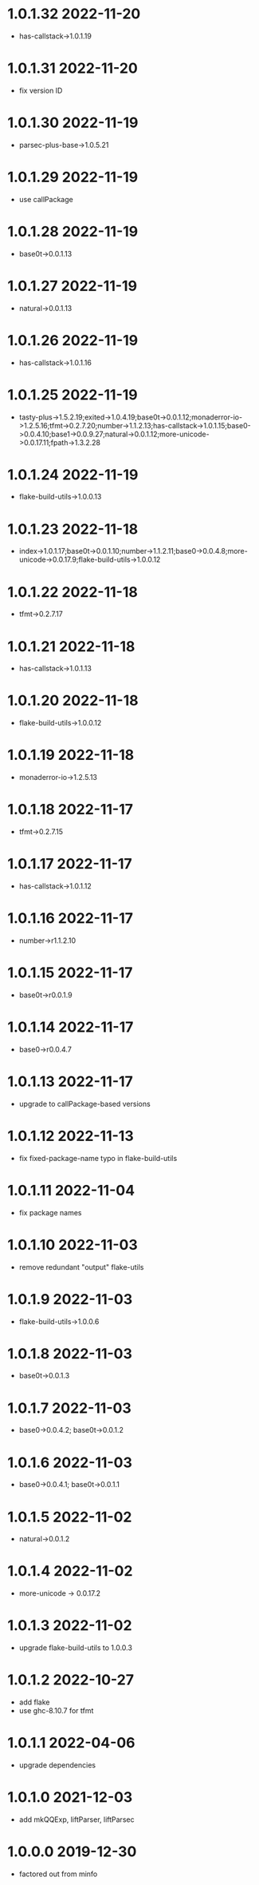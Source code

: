 1.0.1.32 2022-11-20
===================
- has-callstack->1.0.1.19

1.0.1.31 2022-11-20
===================
- fix version ID

1.0.1.30 2022-11-19
===================
- parsec-plus-base->1.0.5.21

1.0.1.29 2022-11-19
===================
- use callPackage

1.0.1.28 2022-11-19
===================
- base0t->0.0.1.13

1.0.1.27 2022-11-19
===================
- natural->0.0.1.13

1.0.1.26 2022-11-19
===================
- has-callstack->1.0.1.16

1.0.1.25 2022-11-19
===================
- tasty-plus->1.5.2.19;exited->1.0.4.19;base0t->0.0.1.12;monaderror-io->1.2.5.16;tfmt->0.2.7.20;number->1.1.2.13;has-callstack->1.0.1.15;base0->0.0.4.10;base1->0.0.9.27;natural->0.0.1.12;more-unicode->0.0.17.11;fpath->1.3.2.28

1.0.1.24 2022-11-19
===================
- flake-build-utils->1.0.0.13

1.0.1.23 2022-11-18
===================
- index->1.0.1.17;base0t->0.0.1.10;number->1.1.2.11;base0->0.0.4.8;more-unicode->0.0.17.9;flake-build-utils->1.0.0.12

1.0.1.22 2022-11-18
===================
- tfmt->0.2.7.17

1.0.1.21 2022-11-18
===================
- has-callstack->1.0.1.13

1.0.1.20 2022-11-18
===================
- flake-build-utils->1.0.0.12

1.0.1.19 2022-11-18
===================
- monaderror-io->1.2.5.13

1.0.1.18 2022-11-17
===================
- tfmt->0.2.7.15

1.0.1.17 2022-11-17
===================
- has-callstack->1.0.1.12

1.0.1.16 2022-11-17
===================
- number->r1.1.2.10

1.0.1.15 2022-11-17
===================
- base0t->r0.0.1.9

1.0.1.14 2022-11-17
===================
- base0->r0.0.4.7

1.0.1.13 2022-11-17
===================
- upgrade to callPackage-based versions

1.0.1.12 2022-11-13
===================
- fix fixed-package-name typo in flake-build-utils

1.0.1.11 2022-11-04
===================
- fix package names

1.0.1.10 2022-11-03
===================
- remove redundant "output" flake-utils

1.0.1.9 2022-11-03
==================
- flake-build-utils->1.0.0.6

1.0.1.8 2022-11-03
==================
- base0t->0.0.1.3

1.0.1.7 2022-11-03
==================
- base0->0.0.4.2; base0t->0.0.1.2

1.0.1.6 2022-11-03
==================
- base0->0.0.4.1; base0t->0.0.1.1

1.0.1.5 2022-11-02
==================
- natural->0.0.1.2

1.0.1.4 2022-11-02
==================
- more-unicode -> 0.0.17.2

1.0.1.3 2022-11-02
==================
- upgrade flake-build-utils to 1.0.0.3

1.0.1.2 2022-10-27
==================
- add flake
- use ghc-8.10.7 for tfmt

1.0.1.1 2022-04-06
==================
- upgrade dependencies

1.0.1.0 2021-12-03
==================
- add mkQQExp, liftParser, liftParsec

1.0.0.0 2019-12-30
==================
- factored out from minfo
